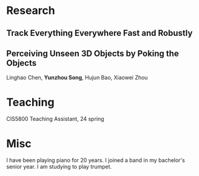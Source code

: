 # Research
## Track Everything Everywhere Fast and Robustly


## Perceiving Unseen 3D Objects by Poking the Objects
Linghao Chen, **Yunzhou Song**, Hujun Bao, Xiaowei Zhou




# Teaching

CIS5800 Teaching Assistant, 24 spring




# Misc
I have been playing piano for 20 years. I joined a band in my bachelor's senior year. I am studying to play trumpet.








